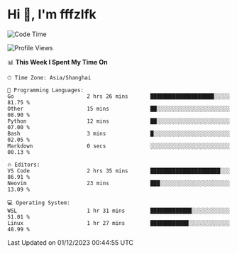 # Hi 👋, I'm fffzlfk

<!--START_SECTION:waka-->
![Code Time](http://img.shields.io/badge/Code%20Time-605%20hrs%2046%20mins-blue)

![Profile Views](http://img.shields.io/badge/Profile%20Views-0-blue)

📊 **This Week I Spent My Time On** 

```text
🕑︎ Time Zone: Asia/Shanghai

💬 Programming Languages: 
Go                       2 hrs 26 mins       ████████████████████░░░░░   81.75 % 
Other                    15 mins             ██░░░░░░░░░░░░░░░░░░░░░░░   08.90 % 
Python                   12 mins             ██░░░░░░░░░░░░░░░░░░░░░░░   07.00 % 
Bash                     3 mins              █░░░░░░░░░░░░░░░░░░░░░░░░   02.05 % 
Markdown                 0 secs              ░░░░░░░░░░░░░░░░░░░░░░░░░   00.13 % 

🔥 Editors: 
VS Code                  2 hrs 35 mins       ██████████████████████░░░   86.91 % 
Neovim                   23 mins             ███░░░░░░░░░░░░░░░░░░░░░░   13.09 % 

💻 Operating System: 
WSL                      1 hr 31 mins        █████████████░░░░░░░░░░░░   51.01 % 
Linux                    1 hr 27 mins        ████████████░░░░░░░░░░░░░   48.99 % 
```


 Last Updated on 01/12/2023 00:44:55 UTC
<!--END_SECTION:waka-->
